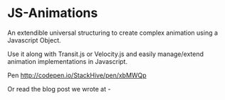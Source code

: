 # JS-Animations
An extendible universal structuring to create complex animation using a Javascript Object.

Use it along with Transit.js or Velocity.js and easily manage/extend animation implementations in Javascript.

Pen
<a href="http://codepen.io/StackHive/pen/xbMWQp" target="_blank">http://codepen.io/StackHive/pen/xbMWQp</a>

Or read the blog post we wrote at -
